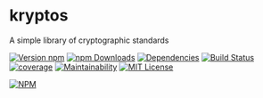 # kryptos
A simple  library of cryptographic standards

[![Version npm](https://img.shields.io/npm/v/kryptos.svg?style=flat-square)](https://www.npmjs.com/package/kryptos)
[![npm Downloads](https://img.shields.io/npm/dm/kryptos.svg?style=flat-square)](https://npmcharts.com/compare/kryptos?minimal=true)
[![Dependencies](https://img.shields.io/david/NiyaziAki/kryptos.svg?style=flat-square)](https://david-dm.org/NiyaziAki/kryptos)
[![Build Status](https://travis-ci.org/NiyaziAki/kryptos.svg?branch=master)](https://travis-ci.org/NiyaziAki/kryptos)
[![coverage](https://codecov.io/gh/NiyaziAki/kryptos/branch/master/graph/badge.svg)](https://codecov.io/gh/NiyaziAki/kryptos)
[![Maintainability](https://api.codeclimate.com/v1/badges/5038b659599c2f144c57/maintainability)](https://codeclimate.com/github/NiyaziAki/kryptos/maintainability)
[![MIT License](https://img.shields.io/packagist/l/doctrine/orm.svg)](https://github.com/NiyaziAki/kryptos/blob/master/LICENSE)

[![NPM](https://nodei.co/npm/kryptos.png?downloads=true&downloadRank=true)](https://nodei.co/npm/kryptos/)
